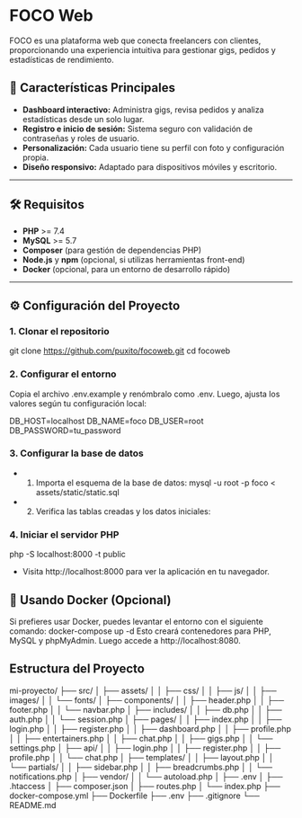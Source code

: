 # FOCO Web

FOCO es una plataforma web que conecta freelancers con clientes, proporcionando una experiencia intuitiva para gestionar gigs, pedidos y estadísticas de rendimiento.

## 🚀 Características Principales

- **Dashboard interactivo:** Administra gigs, revisa pedidos y analiza estadísticas desde un solo lugar.
- **Registro e inicio de sesión:** Sistema seguro con validación de contraseñas y roles de usuario.
- **Personalización:** Cada usuario tiene su perfil con foto y configuración propia.
- **Diseño responsivo:** Adaptado para dispositivos móviles y escritorio.

---

## 🛠️ Requisitos

- **PHP** >= 7.4
- **MySQL** >= 5.7
- **Composer** (para gestión de dependencias PHP)
- **Node.js** y **npm** (opcional, si utilizas herramientas front-end)
- **Docker** (opcional, para un entorno de desarrollo rápido)

---

## ⚙️ Configuración del Proyecto

### 1. Clonar el repositorio

git clone https://github.com/puxito/focoweb.git
cd focoweb

### 2. Configurar el entorno

Copia el archivo .env.example y renómbralo como .env. Luego, ajusta los valores según tu configuración local:

DB_HOST=localhost
DB_NAME=foco
DB_USER=root
DB_PASSWORD=tu_password

### 3. Configurar la base de datos

 - 1. Importa el esquema de la base de datos:
 mysql -u root -p foco < assets/static/static.sql
 - 2. Verifica las tablas creadas y los datos iniciales:

### 4. Iniciar el servidor PHP

php -S localhost:8000 -t public
 - Visita http://localhost:8000 para ver la aplicación en tu navegador.


## 🐳 Usando Docker (Opcional)

Si prefieres usar Docker, puedes levantar el entorno con el siguiente comando:
docker-compose up -d
Esto creará contenedores para PHP, MySQL y phpMyAdmin. Luego accede a http://localhost:8080.

## Estructura del Proyecto

mi-proyecto/
├── src/
│   ├── assets/
│   │   ├── css/
│   │   ├── js/
│   │   ├── images/
│   │   └── fonts/
│   ├── components/
│   │   ├── header.php
│   │   ├── footer.php
│   │   └── navbar.php
│   ├── includes/
│   │   ├── db.php
│   │   ├── auth.php
│   │   └── session.php
│   ├── pages/
│   │   ├── index.php
│   │   ├── login.php
│   │   ├── register.php
│   │   ├── dashboard.php
│   │   ├── profile.php
│   │   ├── entertainers.php
│   │   ├── chat.php
│   │   ├── gigs.php
│   │   └── settings.php
│   ├── api/
│   │   ├── login.php
│   │   ├── register.php
│   │   ├── profile.php
│   │   └── chat.php
│   ├── templates/
│   │   ├── layout.php
│   │   └── partials/
│   │       ├── sidebar.php
│   │       ├── breadcrumbs.php
│   │       └── notifications.php
│   ├── vendor/
│   │   └── autoload.php
│   ├── .env
│   ├── .htaccess
│   ├── composer.json
│   ├── routes.php
│   └── index.php
├── docker-compose.yml
├── Dockerfile
├── .env
├── .gitignore
└── README.md

